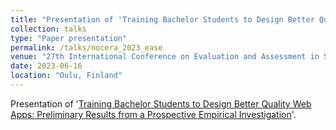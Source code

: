 ```yaml
---
title: "Presentation of 'Training Bachelor Students to Design Better Quality Web Apps: Preliminary Results from a Prospective Empirical Investigation'"
collection: talks
type: "Paper presentation"
permalink: /talks/nocera_2023_ease
venue: "27th International Conference on Evaluation and Assessment in Software Engineering (EASE)"
date: 2023-06-16
location: "Oulu, Finland"
---
```


Presentation of '[Training Bachelor Students to Design Better Quality Web Apps: Preliminary Results from a Prospective Empirical Investigation](../publication/nocera_2023_ease)'.

